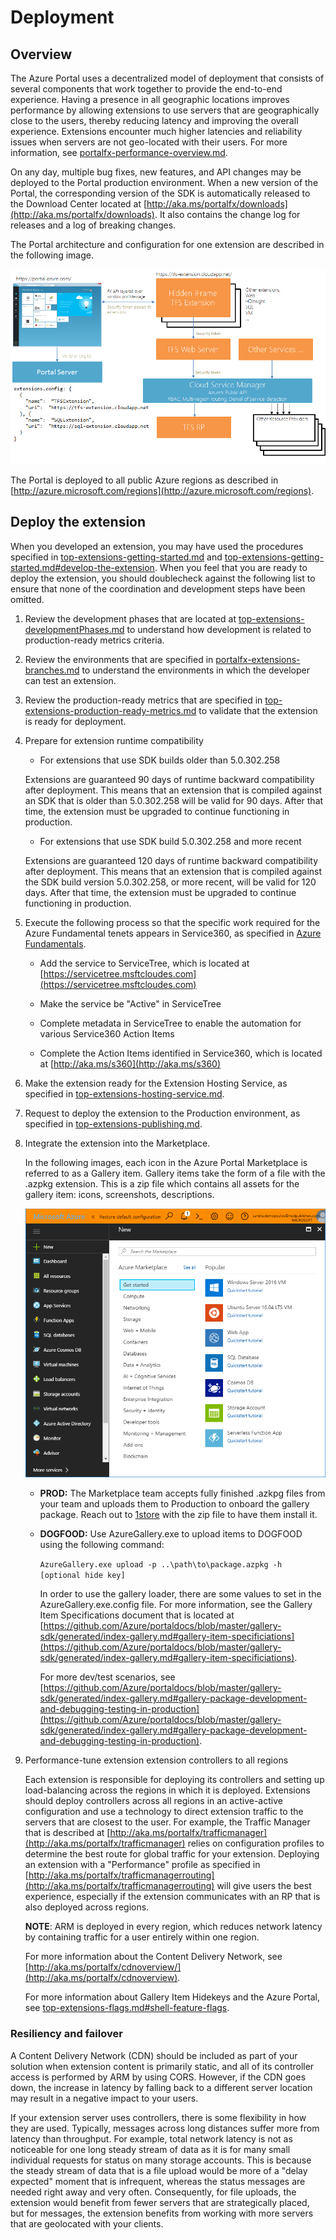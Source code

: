 
<a name="deployment"></a>
# Deployment

<a name="deployment-overview"></a>
## Overview

The Azure Portal uses a decentralized model of deployment that consists of several components that work together to provide the end-to-end experience. Having a presence in all geographic locations improves performance by allowing extensions to use servers that are geographically close to the users, thereby reducing latency and improving the overall experience. Extensions encounter much higher latencies and reliability issues when servers are not geo-located with their users. For more information, see [portalfx-performance-overview.md](portalfx-performance-overview.md).

On any day, multiple bug fixes, new features, and API changes may be deployed to the Portal production environment. When a new version of the Portal, the corresponding version of the SDK is automatically released to the Download Center located at [http://aka.ms/portalfx/downloads](http://aka.ms/portalfx/downloads). It also contains the change log for releases and a log of breaking changes.

The Portal architecture and configuration for one extension are described in the following image.

![alt-text](../media/portalfx-custom-extensions-deployment/deployment.png "Portal / Extension architecture")

The Portal is deployed to all public Azure regions as described in [http://azure.microsoft.com/regions](http://azure.microsoft.com/regions).
 
<a name="deployment-deploy-the-extension"></a>
## Deploy the extension

When you developed an extension, you may have used the procedures specified in 
[top-extensions-getting-started.md](top-extensions-getting-started.md) and [top-extensions-getting-started.md#develop-the-extension](top-extensions-getting-started.md#develop-the-extension). When you feel that you are ready to deploy the extension, you should doublecheck against the following list to ensure that none of the coordination and development steps have been omitted.

1. Review the development phases that are located at [top-extensions-developmentPhases.md](top-extensions-developmentPhases.md) to understand how development is related to production-ready metrics criteria.

1. Review the environments that are specified in [portalfx-extensions-branches.md](portalfx-extensions-branches.md) to understand the environments in which the developer can test an extension.

1. Review the production-ready metrics that are specified in [top-extensions-production-ready-metrics.md](top-extensions-production-ready-metrics.md) to validate that the extension is ready for deployment.

1. Prepare for extension runtime compatibility

	* For extensions that use SDK builds older than 5.0.302.258

	Extensions are guaranteed 90 days of runtime backward compatibility after deployment. This means that an extension that  is compiled against an  SDK that is older than 5.0.302.258  will be valid for 90 days. After that time, 	the extension must be upgraded to continue functioning in production.

	* For extensions that use SDK build 5.0.302.258 and more recent
	
	Extensions are guaranteed 120 days of runtime backward compatibility after deployment. This means that an extension that is compiled against the SDK build version 5.0.302.258, or more recent, will be valid for 120 days. After that time, the extension must be upgraded to continue functioning in production.

1. Execute the following process so that the specific work required for the Azure Fundamental tenets appears in Service360, as specified in [Azure Fundamentals](https://microsoft.sharepoint.com/teams/WAG/EngSys/Shared%20Documents/Argon/Azure%20Fundamentals%20Proposal/Azure%20Fundamentals%20Proposal.docx?d=wf5b821bc31c44042adb55ebf4d8b408d). 

    * Add the service to ServiceTree, which is located at [https://servicetree.msftcloudes.com](https://servicetree.msftcloudes.com)

    * Make the service be "Active" in ServiceTree

    * Complete metadata in ServiceTree to enable the automation for various Service360 Action Items

    * Complete the Action Items identified in Service360, which is located at [http://aka.ms/s360](http://aka.ms/s360)

1. Make the extension ready for the Extension Hosting Service, as specified in [top-extensions-hosting-service.md](top-extensions-hosting-service.md).

1. Request to deploy the extension to the Production environment, as specified in [top-extensions-publishing.md](top-extensions-publishing.md).

1. Integrate the extension into the Marketplace. 

    In the following images, each icon in the Azure Portal Marketplace is referred to as a Gallery item. Gallery items take the form of a file with the .azpkg extension. This is a  zip file which contains all assets for the gallery item: icons, screenshots, descriptions.

    ![alt-text](../media/top-extensions-deployment/azurePortalMarketPlace.png "Azure Portal Marketplace")

    * **PROD:** The Marketplace team accepts fully finished .azkpg files from your team and uploads them to Production to onboard the gallery package. Reach out to <a href="mailto:1store@microsoft.com?subject=Marketplace%20Onboarding%20Request&body=Hello,%20I%20would%20like%20to%20onboard%20the%20attached%20package%20to%20the%20production%20environment.%20The%20.azkpg%20package%20is%20named%20<packageName>. ">1store</a> with the zip file to have them install it.
    
    * **DOGFOOD:** Use AzureGallery.exe to upload items to DOGFOOD using the following command:

      ```AzureGallery.exe upload -p ..\path\to\package.azpkg -h [optional hide key]```

         In order to use the gallery loader, there are some values to set in the AzureGallery.exe.config file. For more information, see the Gallery Item Specifications document that is located at      [https://github.com/Azure/portaldocs/blob/master/gallery-sdk/generated/index-gallery.md#gallery-item-specificiations](https://github.com/Azure/portaldocs/blob/master/gallery-sdk/generated/index-gallery.md#gallery-item-specificiations).  

         For more dev/test scenarios, see [https://github.com/Azure/portaldocs/blob/master/gallery-sdk/generated/index-gallery.md#gallery-package-development-and-debugging-testing-in-production](https://github.com/Azure/portaldocs/blob/master/gallery-sdk/generated/index-gallery.md#gallery-package-development-and-debugging-testing-in-production).

1. Performance-tune extension extension controllers to all regions

	Each extension is responsible for deploying its controllers and setting up load-balancing across the regions in which it is deployed. Extensions should deploy controllers across all regions in an active-active configuration and use a technology to direct extension traffic to the servers that are closest to the user. For example, the Traffic Manager that is described at  [http://aka.ms/portalfx/trafficmanager](http://aka.ms/portalfx/trafficmanager) relies on configuration profiles to determine the best route for global traffic for your extension.  Deploying an extension with a "Performance" profile as specified in [http://aka.ms/portalfx/trafficmanagerrouting](http://aka.ms/portalfx/trafficmanagerrouting) will give users the best experience, especially if the extension communicates with an RP that is also deployed across regions.
	 
	**NOTE**: ARM is deployed in every region, which reduces network latency by containing traffic for a user entirely within one region. 

 	For more information about the Content Delivery Network, see  [http://aka.ms/portalfx/cdnoverview/](http://aka.ms/portalfx/cdnoverview).

	For more information about Gallery Item Hidekeys and the Azure Portal, see [top-extensions-flags.md#shell-feature-flags](top-extensions-flags.md#shell-feature-flags).

<a name="deployment-deploy-the-extension-resiliency-and-failover"></a>
### Resiliency and failover

A Content Delivery Network (CDN) should be included as part of your solution when  extension content is primarily static, and all of its controller access is performed by ARM by using CORS.  However, if the CDN goes down, the increase in latency by falling back to a different server location may result in a negative impact to your users.

If your extension server uses controllers, there is some flexibility in how they are used. Typically,  messages across long distances suffer more from latency than throughput. For example, total network latency is not as noticeable for one long steady stream of data as it is for many small individual requests for status on many storage accounts. This is because the steady stream of data that is a file upload would be more of a "delay expected" moment that is infrequent, whereas the status messages are needed right away and very often. Consequently, for file uploads, the extension would benefit from fewer servers that are strategically placed, but for messages, the extension benefits from working with more servers that are geolocated with your clients.

